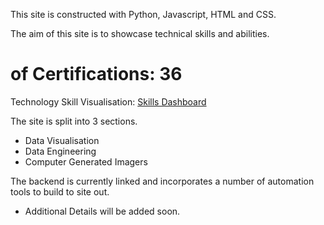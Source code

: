
This site is constructed with Python, Javascript, HTML and CSS.

The aim of this site is to showcase technical skills and abilities.

# of Certifications: 36

Technology Skill Visualisation: [Skills Dashboard](https://j456367.github.io/J456367.skillsdashboard/skill_dashboard.html)

The site is split into 3 sections.
- Data Visualisation
- Data Engineering
- Computer Generated Imagers

The backend is currently linked and incorporates a number of automation tools to build to site out.
- Additional Details will be added soon.

